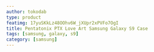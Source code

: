 ```yaml
---
author: tokodab
type: product
featimg: 17yuSKkLz48OOhv6W_jXUpr2xPVFo7OgI
title: Pentatonix PTX Love Art Samsung Galaxy S9 Case
tags: [samsung, galaxy, s9]
category: [samsung]
---
```

